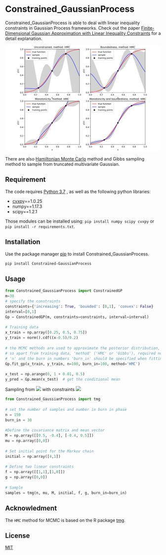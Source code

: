 # Constrained_GaussianProcess

Constrained_GaussianProcess is able to deal with linear inequality constraints in Gaussian Process frameworks. Check out the paper [Finite-Dimensional Gaussian Approximation with Linear Inequality Constraints](https://epubs.siam.org/doi/pdf/10.1137/17M1153157) for a detail explanation.

![A toy example](HMC.png)

There are also [Hamiltonian Monte Carlo](https://arxiv.org/abs/1208.4118) method and Gibbs sampling method to sample from truncated multivariate Gaussian.



## Requirement

The code requires [Python 3.7](https://www.python.org/downloads/release/python-373/) , as well as the following python libraries:

- [cvxpy](https://www.cvxpy.org/#)==1.0.25
- numpy==1.17.3
- scipy==1.2.1

Those modules can be installed using: `pip install numpy scipy cvxpy` or `pip install -r requirements.txt`.



## Installation

Use the package manager [pip](https://pip.pypa.io/en/stable/) to install Constrained_GaussianProcess.

```bash
pip install Constrained-GaussianProcess
```



## Usage



```python
from Constrained_GaussianProcess import ConstrainedGP
m=30
# specify the constraints
constraints={'increasing': True, 'bounded': [0,1], 'convex': False}  
interval=[0,1]
Gp = ConstrainedGP(m, constraints=constraints, interval=interval)

# Training data
x_train = np.array([0.25, 0.5, 0.75])
y_train = norm().cdf((x-0.5)/0.2)

# the MCMC methods are used to approximate the posterior distribution, 
# so apart from training data, 'method' ('HMC' or 'Gibbs'), required number of samples 
# 'n' and the burn in numbers 'burn_in' should be specified when fitting the data.
Gp.fit_gp(x_train, y_train, n=100, burn_in=100, method='HMC')

x_test = np.arange(0, 1 + 0.01, 0.5)
y_pred = Gp.mean(x_test)  # get the conditional mean
```

Sampling from <img src="https://render.githubusercontent.com/render/math?math=X\sim \mathcal{N}(\mu, \Sigma)"> with constraints <img src="https://render.githubusercontent.com/render/math?math=f\cdot X + g\geq 0">

```python
from Constrained_GaussianProcess import tmg

# set the number of samples and number in burn in phase
n = 150  
burn_in = 30

#Define the covariance matrix and mean vector
M = np.array([[0.5, -0.4], [-0.4, 0.5]])  
mu = np.array([0,0])

# Set initial point for the Markov chain
initial = np.array([4,1])

# Define two linear constraints
f = np.array([[1,1],[1,0]])
g = np.array([0,0])

# Sample 
samples = tmg(n, mu, M, initial, f, g, burn_in=burn_in)
```





## Acknowledment

The `HMC` method for MCMC is based on  the R package [tmg](https://cran.r-project.org/web/packages/tmg/index.html).



## License

[MIT](https://choosealicense.com/licenses/mit/)
